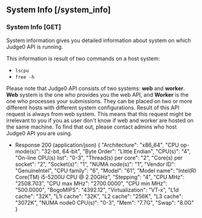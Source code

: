 ## System Info [/system_info]
### System Info [GET]
System information gives you detailed information about system on which Judge0 API is running.

This information is result of two commands on a host system:
- `lscpu`
- `free -h`

Please note that Judge0 API consists of two systems: **web** and **worker**. **Web** system is the one who
provides you the web API, and **Worker** is the one who processes your submissions. They can be placed on two or more
different hosts with different system configurations. Result of this API request is always from web system.
This means that this request might be irrelevant to you if you as user don't know if web and worker are
hosted on the same machine. To find that out, please contact admins who host Judge0 API you are using.
+ Response 200 (application/json)
    {
        "Architecture": "x86_64",
        "CPU op-mode(s)": "32-bit, 64-bit",
        "Byte Order": "Little Endian",
        "CPU(s)": "4",
        "On-line CPU(s) list": "0-3",
        "Thread(s) per core": "2",
        "Core(s) per socket": "2",
        "Socket(s)": "1",
        "NUMA node(s)": "1",
        "Vendor ID": "GenuineIntel",
        "CPU family": "6",
        "Model": "61",
        "Model name": "Intel(R) Core(TM) i5-5200U CPU @ 2.20GHz",
        "Stepping": "4",
        "CPU MHz": "2508.703",
        "CPU max MHz": "2700.0000",
        "CPU min MHz": "500.0000",
        "BogoMIPS": "4392.12",
        "Virtualization": "VT-x",
        "L1d cache": "32K",
        "L1i cache": "32K",
        "L2 cache": "256K",
        "L3 cache": "3072K",
        "NUMA node0 CPU(s)": "0-3",
        "Mem": "7.7G",
        "Swap": "8.0G"
    }